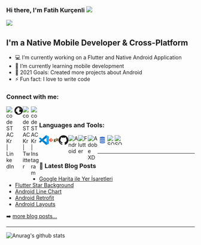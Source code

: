 ### Hi there, I'm Fatih Kurçenli <img src="https://user-images.githubusercontent.com/34714108/97168664-dcfdfc80-1799-11eb-86ba-e799274a0319.gif" width="30px">

<img width="720px" src="https://media.giphy.com/media/RbDKaczqWovIugyJmW/giphy.gif">

## I'm a Native Mobile Developer & Cross-Platform

- 💻 I’m currently working on a Flutter and Native Android Application
- 🌱 I’m currently learning mobile development 
- 🥅 2021 Goals: Created more projects about Android
- ⚡ Fun fact: I love to write code 



### Connect with me:

[<img align="left" alt="codeSTACKr | LinkedIn" width="22px" src="https://cdn.jsdelivr.net/npm/simple-icons@v3/icons/linkedin.svg" />][linkedin]
[<img align="left" alt="codeSTACKr.com" width="22px" src="https://raw.githubusercontent.com/iconic/open-iconic/master/svg/globe.svg" />][website]
[<img align="left" alt="codeSTACKr | Twitter" width="22px" src="https://cdn.jsdelivr.net/npm/simple-icons@v3/icons/twitter.svg" />][twitter]
[<img align="left" alt="codeSTACKr | Instagram" width="22px" src="https://cdn.jsdelivr.net/npm/simple-icons@v3/icons/instagram.svg" />][instagram]

<br />

### Languages and Tools:

[<img align="left" alt="Visual Studio Code" width="26px" src="https://raw.githubusercontent.com/github/explore/80688e429a7d4ef2fca1e82350fe8e3517d3494d/topics/visual-studio-code/visual-studio-code.png" />][vscode]
[<img align="left" alt="Git" width="26px" src="https://raw.githubusercontent.com/github/explore/80688e429a7d4ef2fca1e82350fe8e3517d3494d/topics/git/git.png" />][git]
[<img align="left" alt="GitHub" width="26px" src="https://raw.githubusercontent.com/github/explore/78df643247d429f6cc873026c0622819ad797942/topics/github/github.png" />][github]
[<img align="left" alt="Android" width="26px" src="https://user-images.githubusercontent.com/34714108/92323806-543dcc80-f044-11ea-84ae-fb6889e77655.png" />][android]
[<img align="left" alt="Flutter" width="26px" src="https://user-images.githubusercontent.com/34714108/92323808-54d66300-f044-11ea-8231-e341712773f5.png" />][flutter]
[<img align="left" alt="Adobe XD" width="26px" src="https://user-images.githubusercontent.com/34714108/92323838-80594d80-f044-11ea-8b11-11536eb28b6a.png" />][adobexd]
[<img align="left" alt="SQL" width="26px" src="https://raw.githubusercontent.com/github/explore/80688e429a7d4ef2fca1e82350fe8e3517d3494d/topics/sql/sql.png" />][sql]
[<img align="left" alt="SQL" width="20px" height="26px" src="https://user-images.githubusercontent.com/34714108/97003880-d62a7c00-1544-11eb-82e9-5e46b8c150fd.png" />][firebase]
[<img align="left" alt="SQL" width="20px" height="26px" src="https://user-images.githubusercontent.com/34714108/97146511-05c1ca00-1779-11eb-81c5-9b2f7773bb76.png" />][zeplin]
<br />
<br />

---

### 📕 Latest Blog Posts

<!-- BLOG-POST-LIST:START -->
- [Google Harita ile Yer İşaretleri](https://medium.com/cnk-tech/google-harita-ile-yer-i%CC%87%C5%9Faretleri-d126f9836a0?source=rss-350d6c9c2df8------2)
- [Flutter Star Background](https://medium.com/cnk-tech/flutter-star-background-d348f2409759?source=rss-350d6c9c2df8------2)
- [Android Line Chart](https://medium.com/cnk-tech/android-line-chart-621f56410883?source=rss-350d6c9c2df8------2)
- [Android Retrofit](https://medium.com/cnk-tech/android-retrofit-99903d8ab8ca?source=rss-350d6c9c2df8------2)
- [Android Layouts](https://medium.com/cnk-tech/android-layouts-16615ad2bda3?source=rss-350d6c9c2df8------2)
<!-- BLOG-POST-LIST:END -->

➡️ [more blog posts...](https://medium.com/@fatihkurcenli)

---

![Anurag's github stats](https://github-readme-stats.vercel.app/api?username=fatihkurcenli&hide=contribs,prs)

[website]: https://fatihkurcenli.com
[twitter]: https://twitter.com/Kurcenlifatih
[instagram]: https://instagram.com/fatihkurcenli
[linkedin]: https://linkedin.com/in/fatihkurcenli
[ıntern]: https://www.vbt.com.tr/
[vscode]: https://code.visualstudio.com/
[git]: https://gist.github.com/fatihkurcenli
[github]: https://github.com/fatihkurcenli
[android]: https://developer.android.com/
[flutter]: https://flutter.dev/
[adobexd]: https://www.adobe.com/tr/products/xd.html
[sql]: https://www.mysql.com/
[firebase]: https://firebase.google.com/
[zeplin]: https://zeplin.io/
